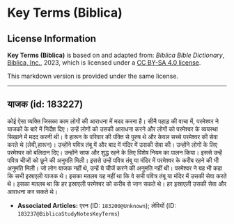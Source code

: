 # Key Terms (Biblica)

## License Information

**Key Terms (Biblica)** is based on and adapted from: _Biblica Bible Dictionary_, [Biblica, Inc.](https://www.biblica.com/), 2023, which is licensed under a [CC BY-SA 4.0 license](https://creativecommons.org/licenses/by-sa/4.0/legalcode.en).

This markdown version is provided under the same license.



--------------------------------

## याजक (id: 183227)

कोई ऐसा व्यक्ति जिसका काम लोगों की आराधना में मदद करना है। सीनै पहाड़ की वाचा में, परमेश्वर ने याजकों के बारे में निर्देश दिए। उन्हें लोगों को उसकी आराधना करने और लोगों को परमेश्वर के व्ययस्था सिखाने में मदद करनी थी। वे हारून के परिवार की पंक्ति से पुरुष थे और केवल सच्चे परमेश्वर की सेवा करते थे (लेवी,हारून)। उन्होंने पवित्र तंबू में और बाद में मंदिर में उसकी सेवा की। उन्होंने लोगों के लिए परमेश्वर को बलिदान दिए। उन्होंने साफ और शुद्ध रहने के लिए विशेष नियम का पालन किया। इससे उन्हें पवित्र चीजों को छूने की अनुमति मिली। इससे उन्हें पवित्र तंबू या मंदिर में परमेश्वर के करीब रहने की भी अनुमति मिली। जो लोग याजक नहीं थे, उन्हें ये चीजें करने की अनुमति नहीं थी। परमेश्वर ने यह भी कहा कि सभी इस्राएली याजक थे। इसका मतलब यह नहीं था कि वे सभी पवित्र तंबू या मंदिर में उसकी सेवा करते थे। इसका मतलब था कि हर इस्राएली परमेश्वर को करीब से जान सकते थे। हर इस्राएली उसकी सेवा और आराधना कर सकते थे।

* **Associated Articles:** एरन (ID: `183200@Unknown`); लेवियों (ID: `183237@BiblicaStudyNotesKeyTerms`)

